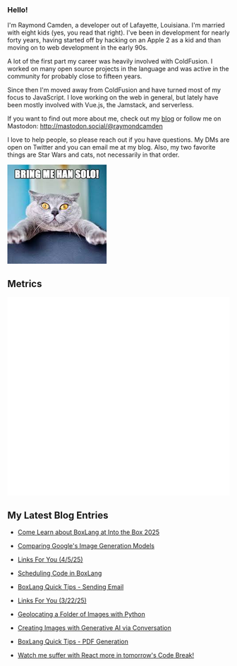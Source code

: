 ### Hello!

I'm Raymond Camden, a developer out of Lafayette, Louisiana. I'm married with eight kids (yes, you read that right). I've been in development for nearly forty years, having started off by hacking on an Apple 2 as a kid and than moving on to web development in the early 90s.

A lot of the first part my career was heavily involved with ColdFusion. I worked on many open source projects in the language and was active in the community for probably close to fifteen years. 

Since then I'm moved away from ColdFusion and have turned most of my focus to JavaScript. I love working on the web in general, but lately have been mostly involved with Vue.js, the Jamstack, and serverless. 

If you want to find out more about me, check out my [blog](https://www.raymondcamden.com) or follow me on Mastodon: <http://mastodon.social/@raymondcamden>

I love to help people, so please reach out if you have questions. My DMs are open on Twitter and you can email me at my blog. Also, my two favorite things are Star Wars and cats, not necessarily in that order.

![Star Wars cat](https://raw.githubusercontent.com/cfjedimaster/cfjedimaster/master/cat.jpg)

## Metrics

<picture>
  <img src="/github-metrics.svg" alt="Metrics">
</picture>

<!-- RSS -->
## My Latest Blog Entries

* [Come Learn about BoxLang at Into the Box 2025](https://www.raymondcamden.com/2025/04/09/come-learn-about-boxlang-at-into-the-box-2025)

* [Comparing Google's Image Generation Models](https://www.raymondcamden.com/2025/04/08/comparing-googles-image-generation-models)

* [Links For You (4/5/25)](https://www.raymondcamden.com/2025/04/04/links-for-you-4525)

* [Scheduling Code in BoxLang](https://www.raymondcamden.com/2025/04/04/scheduling-code-in-boxlang)

* [BoxLang Quick Tips - Sending Email](https://www.raymondcamden.com/2025/03/27/boxlang-quick-tips-sending-email)

* [Links For You (3/22/25)](https://www.raymondcamden.com/2025/03/22/links-for-you-32225)

* [Geolocating a Folder of Images with Python](https://www.raymondcamden.com/2025/03/20/geolocating-a-folder-of-images-with-python)

* [Creating Images with Generative AI via Conversation](https://www.raymondcamden.com/2025/03/19/creating-images-with-generative-ai-via-conversation)

* [BoxLang Quick Tips - PDF Generation](https://www.raymondcamden.com/2025/03/18/boxlang-quick-tips-pdf-generation)

* [Watch me suffer with React more in tomorrow's Code Break!](https://www.raymondcamden.com/2025/03/17/watch-me-suffer-with-react-more-in-tomorrows-code-break)

<!-- ENDRSS -->

